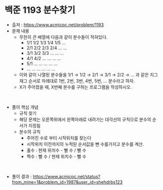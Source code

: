# 백준 1193 분수찾기

- 출저 : <https://www.acmicpc.net/problem/1193>
- 문제 내용
  - 무한히 큰 배열에 다음과 같이 분수들이 적혀있다.
    - 1/1 1/2 1/3 1/4 1/5 …
    - 2/1 2/2 2/3 2/4 … …
    - 3/1 3/2 3/3 … … …
    - 4/1 4/2 … … … …
    - 5/1 … … … … …
    - … … … … … …
  - 이와 같이 나열된 분수들을 1/1 → 1/2 → 2/1 → 3/1 → 2/2 → … 과 같은 지그재그 순서로 차례대로 1번, 2번, 3번, 4번, 5번, … 분수라고 하자.
  - X가 주어졌을 때, X번째 분수를 구하는 프로그램을 작성하시오.

<br>

- 풀이 핵심 개념
  - 규칙 찾기
  - 해당 문제는 오른쪽위에서 왼쪽아래로 내려가는 대각선의 규칙으로 분수의 순서가 지정됨
  - 분수의 규칙
    - 주어진 수로 부터 시작위치를 찾는다
    - 시작위치 이전까지의 누적된 순서값을 뺀 수를가지고 분수를 계산.
    - 홀수 : 현재 위치수 - 뺄 수 / 뺄 수
    - 짝수 : 뺄 수 / 현재 위치수 - 뺄 수

<br>

- 풀이 결과 : <https://www.acmicpc.net/status?from_mine=1&problem_id=1987&user_id=shehdrbs123>
